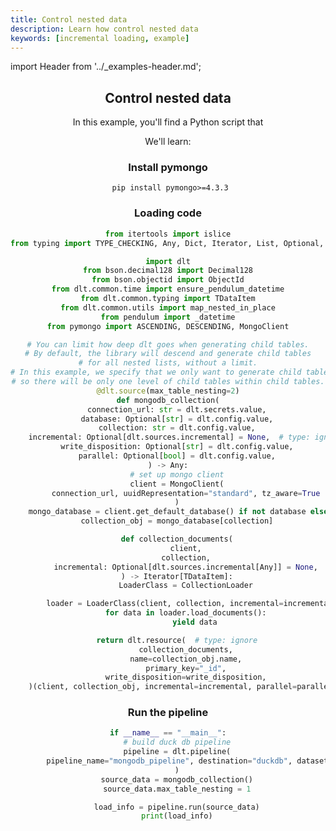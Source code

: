 ```yaml
---
title: Control nested data
description: Learn how control nested data
keywords: [incremental loading, example]
---
```


import Header from '../_examples-header.md';

<Header
    intro="In this tutorial, you will learn how to control nested data"
    slug="nested_data"
    run_file="nested_data" />

## Control nested data

In this example, you'll find a Python script that

We'll learn:

### Install pymongo

```shell
 pip install pymongo>=4.3.3
```

### Loading code

<!--@@@DLT_SNIPPET_START code/nested_data-snippets.py::nested_data-->
```py
from itertools import islice
from typing import TYPE_CHECKING, Any, Dict, Iterator, List, Optional, Tuple

import dlt
from bson.decimal128 import Decimal128
from bson.objectid import ObjectId
from dlt.common.time import ensure_pendulum_datetime
from dlt.common.typing import TDataItem
from dlt.common.utils import map_nested_in_place
from pendulum import _datetime
from pymongo import ASCENDING, DESCENDING, MongoClient

# You can limit how deep dlt goes when generating child tables.
# By default, the library will descend and generate child tables
# for all nested lists, without a limit.
# In this example, we specify that we only want to generate child tables up to level 2,
# so there will be only one level of child tables within child tables.
@dlt.source(max_table_nesting=2)
def mongodb_collection(
    connection_url: str = dlt.secrets.value,
    database: Optional[str] = dlt.config.value,
    collection: str = dlt.config.value,
    incremental: Optional[dlt.sources.incremental] = None,  # type: ignore[type-arg]
    write_disposition: Optional[str] = dlt.config.value,
    parallel: Optional[bool] = dlt.config.value,
) -> Any:
    # set up mongo client
    client = MongoClient(
        connection_url, uuidRepresentation="standard", tz_aware=True
    )
    mongo_database = client.get_default_database() if not database else client[database]
    collection_obj = mongo_database[collection]

    def collection_documents(
        client,
        collection,
        incremental: Optional[dlt.sources.incremental[Any]] = None,
    ) -> Iterator[TDataItem]:
        LoaderClass = CollectionLoader

        loader = LoaderClass(client, collection, incremental=incremental)
        for data in loader.load_documents():
            yield data

    return dlt.resource(  # type: ignore
        collection_documents,
        name=collection_obj.name,
        primary_key="_id",
        write_disposition=write_disposition,
    )(client, collection_obj, incremental=incremental, parallel=parallel)
```
<!--@@@DLT_SNIPPET_END code/nested_data-snippets.py::nested_data-->

### Run the pipeline

<!--@@@DLT_SNIPPET_START code/nested_data-snippets.py::nested_data_run-->
```py
if __name__ == "__main__":
    # build duck db pipeline
    pipeline = dlt.pipeline(
        pipeline_name="mongodb_pipeline", destination="duckdb", dataset_name="pokemon_data"
    )
    source_data = mongodb_collection()
    source_data.max_table_nesting = 1

    load_info = pipeline.run(source_data)
    print(load_info)
```
<!--@@@DLT_SNIPPET_END code/nested_data-snippets.py::nested_data_run-->
